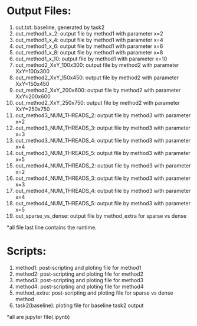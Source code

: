 # Output Files:
1. out.txt: baseline, generated by task2
2. out_method1_x_2: output file by method1 with parameter x=2
3. out_method1_x_4: output file by method1 with parameter x=4
4. out_method1_x_6: output file by method1 with parameter x=6
5. out_method1_x_8: output file by method1 with parameter x=8
6. out_method1_x_10: output file by method1 with parameter x=10
7. out_method2_XxY_100x300: output file by method2 with parameter XxY=100x300
8. out_method2_XxY_150x450: output file by method2 with parameter XxY=150x450
9. out_method2_XxY_200x600: output file by method2 with parameter XxY=200x600
10. out_method2_XxY_250x750: output file by method2 with parameter XxY=250x750
11. out_method3_NUM_THREADS_2: output file by method3 with parameter x=2
12. out_method3_NUM_THREADS_3: output file by method3 with parameter x=3
13. out_method3_NUM_THREADS_4: output file by method3 with parameter x=4
14. out_method3_NUM_THREADS_5: output file by method3 with parameter x=5
15. out_method4_NUM_THREADS_2: output file by method3 with parameter x=2
16. out_method4_NUM_THREADS_3: output file by method3 with parameter x=3
17. out_method4_NUM_THREADS_4: output file by method3 with parameter x=4
18. out_method4_NUM_THREADS_5: output file by method3 with parameter x=5
19. out_sparse_vs_dense: output file by method_extra for sparse vs dense

*all file last line contains the runtime.

# Scripts:
1. method1: post-scripting and ploting file for method1
2. method2: post-scripting and ploting file for method2
3. method3: post-scripting and ploting file for method3
4. method4: post-scripting and ploting file for method4
5. method_extra: post-scripting and ploting file for sparse vs dense method
6. task2(baseline): ploting file for baseline task2 output

*all are jupyter file(.ipynb)
